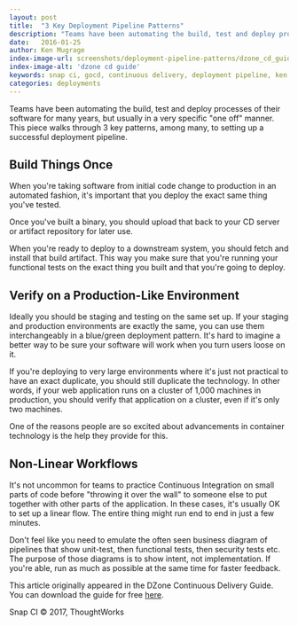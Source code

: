 ```yaml
---
layout: post
title:  "3 Key Deployment Pipeline Patterns"
description: "Teams have been automating the build, test and deploy processes of their software for many years, but usually in a very specific \"one off\" manner. This piece walks through 3 key patterns, among many, to setting up a successful deployment pipeline."
date:   2016-01-25
author: Ken Mugrage
index-image-url: screenshots/deployment-pipeline-patterns/dzone_cd_guide.png
index-image-alt: 'dzone cd guide'
keywords: snap ci, gocd, continuous delivery, deployment pipeline, ken mugrage, blue green
categories: deployments
---
```


Teams have been automating the build, test and deploy processes of their software for many years, but usually in a very specific "one off" manner. This piece walks through 3 key patterns, among many, to setting up a successful deployment pipeline.

## Build Things Once

When you're taking software from initial code change to production in an automated fashion, it's important that you deploy the exact same thing you've tested.

Once you've built a binary, you should upload that back to your CD server or artifact repository for later use.

When you're ready to deploy to a downstream system, you should fetch and install that build artifact. This way you make sure that you're running your functional tests on the exact thing you built and that you're going to deploy.

## Verify on a Production-Like Environment

Ideally you should be staging and testing on the same set up. If your staging and production environments are exactly the same, you can use them interchangeably in a blue/green deployment pattern. It's hard to imagine a better way to be sure your software will work when you turn users loose on it.

If you're deploying to very large environments where it's just not practical to have an exact duplicate, you should still duplicate the technology. In other words, if your web application runs on a cluster of 1,000 machines in production, you should verify that application on a cluster, even if it's only two machines.

One of the reasons people are so excited about advancements in container technology is the help they provide for this.

## Non-Linear Workflows

It's not uncommon for teams to practice Continuous Integration on small parts of code before "throwing it over the wall" to someone else to put together with other parts of the application. In these cases, it's usually OK to set up a linear flow. The entire thing might run end to end in just a few minutes.

Don't feel like you need to emulate the often seen business diagram of pipelines that show unit-test, then functional tests, then security tests etc. The purpose of those diagrams is to show intent, not implementation. If you're able, run as much as possible at the same time for faster feedback.

This article originally appeared in the DZone Continuous Delivery Guide. You can download the guide for free [here](https://dzone.com/guides/continuous-delivery-3).

 
Snap CI © 2017, ThoughtWorks
